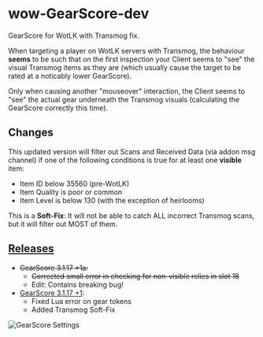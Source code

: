 # wow-GearScore-dev
GearScore for WotLK with Transmog fix.

When targeting a player on WotLK servers with Transmog, the behaviour **seems** to be such that on the first inspection your Client seems to "see" the visual Transmog items as they are (which usually cause the target to be rated at a noticably lower GearScore).

Only when causing another "mouseover" interaction, the Client seems to "see" the actual gear underneath the Transmog visuals (calculating the GearScore correctly this time).

## Changes
This updated version will filter out Scans and Received Data (via addon msg channel) if one of the following conditions is true for at least one **visible** item:
- Item ID below 35560 (pre-WotLK)
- Item Quality is poor or common
- Item Level is below 130 (with the exception of heirlooms)

This is a **Soft-Fix**: It will not be able to catch ALL incorrect Transmog scans, but it will filter out MOST of them.

## [Releases](https://github.com/telkar-rg/wow-GearScore-dev/releases)
- ~~GearScore 3.1.17 +1a:~~
  - ~~Corrected small error in checking for non-visible relics in slot 18~~
  - Edit: Contains breaking bug!
- [GearScore 3.1.17 +1](https://github.com/telkar-rg/wow-GearScore-dev/releases/download/r1/GearScore.3.1.17.+1.zip):
  - Fixed Lua error on gear tokens
  - Added Transmog Soft-Fix

![GearScore Settings](https://imgur.com/PKXQJCF.png)
